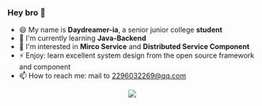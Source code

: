 ### Hey bro 👋

<!--
**Daydreamer-ia/Daydreamer-ia** is a ✨ _special_ ✨ repository because its `README.md` (this file) appears on your GitHub profile.

Here are some ideas to get you started:

- 🔭 I’m currently working on ...
- 🌱 I’m currently learning ...
- 👯 I’m looking to collaborate on ...
- 🤔 I’m looking for help with ...
- 💬 Ask me about ...
- 📫 How to reach me: ...
- 😄 Pronouns: ...
- ⚡ Fun fact: ...
-->

- 😄 My name is **Daydreamer-ia**, a senior junior college **student**
- 🔭 I'm currently learning **Java-Backend**
- 📖 I'm interested in **Mirco Service** and **Distributed Service Component**
- ⚡ Enjoy: learn excellent system design from the open source framework and component
- 📫 How to reach me: mail to 2296032269@qq.com
<div align="center">
  <img  src="https://github-readme-stats.vercel.app/api?username=Daydreamer-ia&show_icons=true&theme=radical&hide=contribs,prs" />
</div>
